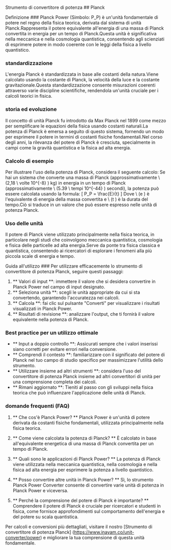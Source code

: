 Strumento di convertitore di potenza ## Planck

Definizione ###
Planck Power (Simbolo: P_P) è un'unità fondamentale di potere nel regno della fisica teorica, derivata dal sistema di unità Planck.Rappresenta il potere equivalente all'energia di una massa di Planck convertita in energia per un tempo di Planck.Questa unità è significativa nella meccanica e nella cosmologia quantistica, consentendo agli scienziati di esprimere potere in modo coerente con le leggi della fisica a livello quantistico.

### standardizzazione
L'energia Planck è standardizzata in base alle costanti della natura.Viene calcolato usando la costante di Planck, la velocità della luce e la costante gravitazionale.Questa standardizzazione consente misurazioni coerenti attraverso varie discipline scientifiche, rendendola un'unità cruciale per i calcoli teorici in fisica.

### storia ed evoluzione
Il concetto di unità Planck fu introdotto da Max Planck nel 1899 come mezzo per semplificare le equazioni della fisica usando costanti naturali.La potenza di Planck è emersa a seguito di questo sistema, fornendo un modo per esprimere il potere in termini di costanti fisiche fondamentali.Nel corso degli anni, la rilevanza del potere di Planck è cresciuta, specialmente in campi come la gravità quantistica e la fisica ad alta energia.

### Calcolo di esempio
Per illustrare l'uso della potenza di Planck, considera il seguente calcolo:
Se hai un sistema che converte una massa di Planck (approssimativamente \ (2,18 \ volte 10^{-8} \) kg) in energia in un tempo di Planck (approssimativamente \ (5.39 \ tempi 10^{-44} \) secondi), la potenza può essere calcolata usando la formula:
\[ P_P = \frac{E}{t} \]
Dove \ (e \) è l'equivalente di energia della massa convertita e \ (t \) è la durata del tempo.Ciò si traduce in un valore che può essere espresso nelle unità di potenza Planck.

### Uso delle unità
Il potere di Planck viene utilizzato principalmente nella fisica teorica, in particolare negli studi che coinvolgono meccanica quantistica, cosmologia e fisica delle particelle ad alta energia.Serve da ponte tra fisica classica e quantistica, consentendo ai ricercatori di esplorare i fenomeni alla più piccola scale di energia e tempo.

Guida all'utilizzo ###
Per utilizzare efficacemente lo strumento di convertitore di potenza Planck, seguire questi passaggi:
1. ** Valori di input **: immettere il valore che si desidera convertire in Planck Power nel campo di input designato.
2. ** Seleziona unità **: scegli le unità appropriate da cui si sta convertendo, garantendo l'accuratezza nei calcoli.
3. ** Calcola **: fai clic sul pulsante "Converti" per visualizzare i risultati visualizzati in Planck Power.
4. ** Risultati di revisione **: analizzare l'output, che ti fornirà il valore equivalente nella potenza di Planck.

### Best practice per un utilizzo ottimale
- ** Input a doppio controllo **: Assicurati sempre che i valori inserissi siano corretti per evitare errori nella conversione.
- ** Comprendi il contesto **: familiarizzare con il significato del potere di Planck nel tuo campo di studio specifico per massimizzare l'utilità dello strumento.
- ** Utilizzare insieme ad altri strumenti **: considera l'uso del convertitore di potenza Planck insieme ad altri convertitori di unità per una comprensione completa dei calcoli.
- ** Rimani aggiornato **: Tieniti al passo con gli sviluppi nella fisica teorica che può influenzare l'applicazione delle unità di Planck.

### domande frequenti (FAQ)

1. ** Che cos'è Planck Power? **
Planck Power è un'unità di potere derivata da costanti fisiche fondamentali, utilizzata principalmente nella fisica teorica.

2. ** Come viene calcolata la potenza di Planck? **
È calcolato in base all'equivalente energetica di una massa di Planck convertita per un tempo di Planck.

3. ** Quali sono le applicazioni di Planck Power? **
La potenza di Planck viene utilizzata nella meccanica quantistica, nella cosmologia e nella fisica ad alta energia per esprimere la potenza a livello quantistico.

4. ** Posso convertire altre unità in Planck Power? **
Sì, lo strumento Planck Power Converter consente di convertire varie unità di potenza in Planck Power e viceversa.

5. ** Perché la comprensione del potere di Planck è importante? **
Comprendere il potere di Planck è cruciale per ricercatori e studenti in fisica, come fornisce approfondimenti sul comportamento dell'energia e del potere su scala quantistica.

Per calcoli e conversioni più dettagliati, visitare il nostro [Strumento di convertitore di potenza Planck] (https://www.inayam.co/unit-converter/power) e migliorare la tua comprensione di questa unità fondamentale.